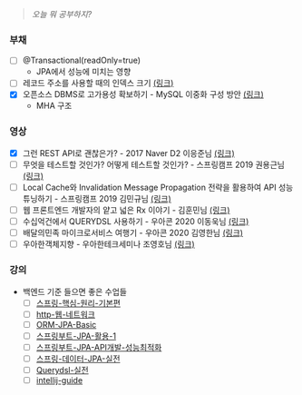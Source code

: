 > _오늘 뭐 공부하지?_

### 부채

- [ ] @Transactional(readOnly=true)
    - JPA에서 성능에 미치는 영향
- [ ] 레코드 주소를 사용할 때의 인덱스 크기 [(링크)](https://github.com/gazi-gazi/real-mysql/issues/38)
- [x] 오픈소스 DBMS로 고가용성 확보하기 - MySQL 이중화 구성 방안
  [(링크)](https://www.2e.co.kr/news/articleView.html?idxno=204172)
    - MHA 구조

### 영상

- [x] 그런 REST API로 괜찮은가? - 2017 Naver D2 이응준님
  [(링크)](https://www.youtube.com/watch?v=RP_f5dMoHFc&t=1046s&ab_channel=naverd2)
- [ ] 무엇을 테스트할 것인가? 어떻게 테스트할 것인가? - 스프링캠프 2019 권용근님
  [(링크)](https://www.youtube.com/watch?v=YdtknE_yPk4&ab_channel=springcamp.io)
- [ ] Local Cache와 Invalidation Message Propagation 전략을 활용하여 API 성능 튜닝하기 - 스프링캠프 2019 김민규님
  [(링크)](https://www.youtube.com/watch?v=n3fys2E1Lps&ab_channel=springcamp.io)
- [ ] 웹 프론트엔드 개발자의 얕고 넓은 Rx 이야기 - 김훈민님
  [(링크)](https://www.youtube.com/watch?v=Yh2_xsr8mXQ&feature=youtu.be&ab_channel=%EB%A0%88%EC%A7%84%EC%97%94%ED%84%B0%ED%85%8C%EC%9D%B8%EB%A8%BC%ED%8A%B8%ED%94%84%EB%9F%B0%ED%8A%B8%EC%97%94%EB%93%9C%EA%B0%9C%EB%B0%9C%ED%8C%80)
- [ ] 수십억건에서 QUERYDSL 사용하기 - 우아콘 2020 이동욱님
  [(링크)](https://www.youtube.com/watch?v=zMAX7g6rO_Y&ab_channel=%EC%9A%B0%EC%95%84%ED%95%9CTech)
- [ ] 배달의민족 마이크로서비스 여행기 - 우아콘 2020 김영한님
  [(링크)](https://www.youtube.com/watch?v=BnS6343GTkY&t=166s&ab_channel=%EC%9A%B0%EC%95%84%ED%95%9CTech)
- [ ] 우아한객체지향 - 우아한테크세미나 조영호님
  [(링크)](https://www.youtube.com/watch?v=dJ5C4qRqAgA&a)
  
### 강의 
- 백엔드 기준 들으면 좋은 수업들
  - [ ] [스프링-핵심-원리-기본편](https://www.inflearn.com/course/%EC%8A%A4%ED%94%84%EB%A7%81-%ED%95%B5%EC%8B%AC-%EC%9B%90%EB%A6%AC-%EA%B8%B0%EB%B3%B8%ED%8E%B8#)
  - [ ] [http-웹-네트워크](https://www.inflearn.com/course/http-%EC%9B%B9-%EB%84%A4%ED%8A%B8%EC%9B%8C%ED%81%AC#)
  - [ ] [ORM-JPA-Basic](https://www.inflearn.com/course/ORM-JPA-Basic)
  - [ ] [스프링부트-JPA-활용-1](https://www.inflearn.com/course/%EC%8A%A4%ED%94%84%EB%A7%81%EB%B6%80%ED%8A%B8-JPA-%ED%99%9C%EC%9A%A9-1)
  - [ ] [스프링부트-JPA-API개발-성능최적화](https://www.inflearn.com/course/%EC%8A%A4%ED%94%84%EB%A7%81%EB%B6%80%ED%8A%B8-JPA-API%EA%B0%9C%EB%B0%9C-%EC%84%B1%EB%8A%A5%EC%B5%9C%EC%A0%81%ED%99%94#)
  - [ ] [스프링-데이터-JPA-실전](https://www.inflearn.com/course/%EC%8A%A4%ED%94%84%EB%A7%81-%EB%8D%B0%EC%9D%B4%ED%84%B0-JPA-%EC%8B%A4%EC%A0%84#)
  - [ ] [Querydsl-실전](https://www.inflearn.com/course/Querydsl-%EC%8B%A4%EC%A0%84#)
  - [ ] [intellij-guide](https://www.inflearn.com/course/intellij-guide)